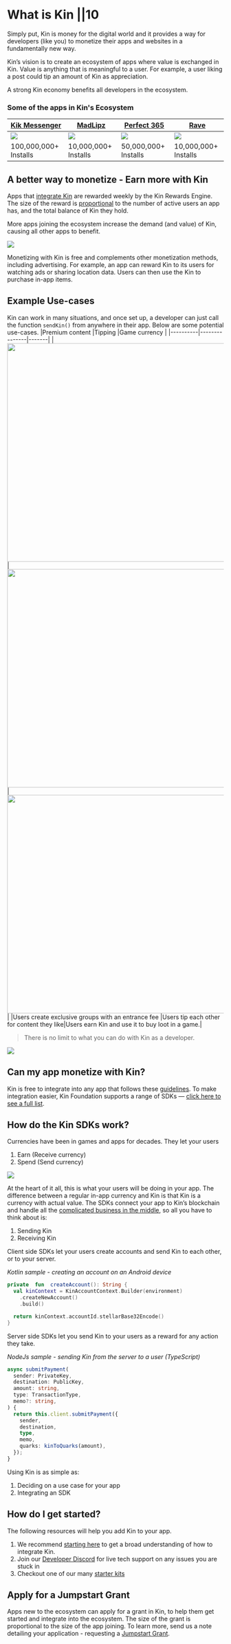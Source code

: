 # What is Kin ||10

Simply put, Kin is money for the digital world and it provides a way for developers (like you) to monetize their apps and websites in a fundamentally new way.

Kin’s vision is to create an ecosystem of apps where value is exchanged in Kin. Value is anything that is meaningful to a user. For example, a user liking a post could tip an amount of Kin as appreciation.

A strong Kin economy benefits all developers in the ecosystem.

### Some of the apps in Kin's Ecosystem

| <a href="https://play.google.com/store/apps/details?id=kik.android&hl=en">Kik Messenger</a>                                                                                             | <a href="https://play.google.com/store/apps/details?id=madlipz.eigenuity.com&hl=en">MadLipz</a>                                                                                         | <a href="https://play.google.com/store/apps/details?id=com.arcsoft.perfect365&hl=en">Perfect 365</a>                                                                                    | <a href="https://play.google.com/store/apps/details?id=com.wemesh.android">Rave</a>                                                                                                     |
| --------------------------------------------------------------------------------------------------------------------------------------------------------------------------------------- | --------------------------------------------------------------------------------------------------------------------------------------------------------------------------------------- | --------------------------------------------------------------------------------------------------------------------------------------------------------------------------------------- | --------------------------------------------------------------------------------------------------------------------------------------------------------------------------------------- |
| <img src="https://lh5.googleusercontent.com/m-__UhaxVXGcu0z1zlJPhqBrEGf0Ge1xMOhCbyYe5-IUgqNl8H93RfDSN-fJWVR1iEBTNn_H1raC-bv8i7RYZjN9u8-sElwZi75WLCqKJhvuq4cHririHVCHXwhlRHShYIgrRer9"/> | <img src="https://lh5.googleusercontent.com/JEHLg_8hZ2KgpOGKavI-ksyBYaP2jFl9M6vQsBmb2F1BrBOrGE8wFqhXo_Zx4H_HNsRV9zIRDYE4wDimYEuD-YvYfUIZFIaZ-c3bhhciUfmbUn8Ex_DhLLjTgnLTor1BEwkoyW2Z"/> | <img src="https://lh6.googleusercontent.com/Jij51ZP09QywaOXXiVDyOeLJI8UEAYU2GCqIVC2_c2ENi1epUbqPouTYrBbYQ5R4j_Vg7Udm9X1Zwd0s3HdyYcAY3-bg3hNa6NTV6kbRXLPgWpmPN5Bm1SbVg3n28g22MFhdVTTW"/> | <img src="https://lh6.googleusercontent.com/3mmJBfSQsDWIOlUxsiy1LqoGHxu1glq2J0L5CbsXJ-l0q4YRorGvIeyn0FN_BOuzW0UVDIdkP4Iq3PywOiYVT04I6xC2Afb0uRxZVjWgJkKfTzPmoZbGLHhUfORnIcgJDwua36cq"/> |
| 100,000,000+ Installs                                                                                                                                                                   | 10,000,000+ Installs                                                                                                                                                                    | 50,000,000+ Installs                                                                                                                                                                    | 10,000,000+ Installs                                                                                                                                                                    |

## A better way to monetize - Earn more with Kin

Apps that [integrate Kin](https://www.youtube.com/watch?v=CbKQdM0Esv8&ab_channel=KinEcosystem) are rewarded weekly by the Kin Rewards Engine. The size of the reward is [proportional](https://github.com/kinecosystem/rewards-engine/blob/master/current-KRE.md) to the number of active users an app has, and the total balance of Kin they hold.

More apps joining the ecosystem increase the demand (and value) of Kin, causing all other apps to benefit.

![](https://lh4.googleusercontent.com/gvzQ83RnWBF0C5r1BfA2nqWe-uIpVDhyRMtRi3WSUMJA8VpV0itkPf8zDBRjXBEy9OsBtAJ-AZM9DK-Ce0TW7FRsGrrPpBz2IdOsZYwBPjatH3SgOIUhtPhvLSTUpfJJGg-2cj1D)

Monetizing with Kin is free and complements other monetization methods, including advertising. For example, an app can reward Kin to its users for watching ads or sharing location data. Users can then use the Kin to purchase in-app items.

## Example Use-cases

Kin can work in many situations, and once set up, a developer can just call the function `sendKin()` from anywhere in their app. Below are some potential use-cases.
|Premium content |Tipping |Game currency |
|----------|---------------|-------|
|<img width="508" src="https://lh5.googleusercontent.com/1_sJjnZVTT8EJVb_MTcY2mHR3FsZO6bI1bDx4Kl_a4iGFXihWNMFQawQfT0ddNRutMZ9LY8-S8hOO3Maotk72ghEVHfVQbNFNdr0ySIRT-80MkR9OGxhezuXSb4smlzo4LRcTKtD"> | <img width="508" src="https://lh6.googleusercontent.com/Ww3ywZD2Pn8qTVWbRAJ-4fEsKvKAfdRvkamJgCfJJioS_8zcjF2wp39Go5Em2Gd2LQtdq00nNR3ulTYkUfsqOBxaHqKXPzYVFiqnLENRQM9PpfMz1N4hCOSAFrnge_QKbJ8m7e9N"> | <img width="508" src="https://lh5.googleusercontent.com/Iusj9_5wBHfRuRTd3GweRzL3lXO_Npl5vQWPANbVOWgQn83xHEHipOKJwK1NBEvwT_gkiW94XlYE0UuSMkhEBqimqj0sSDQVkcELdsGYt6FBG6FuISDgQ7GpjB-foc_eBJFwyUpI"> |
|Users create exclusive groups with an entrance fee |Users tip each other for content they like|Users earn Kin and use it to buy loot in a game.|

> There is no limit to what you can do with Kin as a developer.

![](https://lh5.googleusercontent.com/RGrVD3e8abzw0jVRIZn24VOnAuW-Ko1AgkRVDyKJ08XBOQqs20B1-9KzdB_ZYFQS-3PQM3drr_FZg52eTYUm2X4x4TU2_SvOyGF5WBGYQsI-HfLjfXji7b5CnWajvT_zF-qtgT7e)

## Can my app monetize with Kin?

Kin is free to integrate into any app that follows these [guidelines](https://github.com/kinecosystem/rewards-engine/blob/master/current-valid-spend-guidelines.md). To make integration easier, Kin Foundation supports a range of SDKs — [click here to see a full list](/sdks/).

## How do the Kin SDKs work?

Currencies have been in games and apps for decades. They let your users

1.  Earn (Receive currency)
2.  Spend (Send currency)

<img src="https://lh3.googleusercontent.com/TGgPImQv7CZzT00K25vKgYFDUu9axWo3bmzAsGhPz_q3HCiZbN0xFtaFd9SJmZMhN0txm0_kmpEavIajFw9X4S5ZjdQu7AnYFAN62cyxhFyHFt_FtmrENe8X08Aw-tyzTMF0DhoI">
    
At the heart of it all, this is what your users will be doing in your app. The difference between a regular in-app currency and Kin is that Kin is a currency with actual value. The SDKs connect your app to Kin’s blockchain and handle all the [complicated business in the middle](/docs/architecture-overview/), so all you have to think about is:

1.  Sending Kin
2.  Receiving Kin

Client side SDKs let your users create accounts and send Kin to each other, or to your server.

_Kotlin sample - creating an account on an Android device_

```kotlin
private  fun  createAccount(): String {
  val kinContext = KinAccountContext.Builder(environment)
    .createNewAccount()
    .build()

  return kinContext.accountId.stellarBase32Encode()
}
```

Server side SDKs let you send Kin to your users as a reward for any action they take.

_NodeJs sample - sending Kin from the server to a user (TypeScript)_

```typescript
async submitPayment(
  sender: PrivateKey,
  destination: PublicKey,
  amount: string,
  type: TransactionType,
  memo?: string,
) {
  return this.client.submitPayment({
    sender,
    destination,
    type,
    memo,
    quarks: kinToQuarks(amount),
  });
}
```

Using Kin is as simple as:

1.  Deciding on a use case for your app
2.  Integrating an SDK

## How do I get started?

The following resources will help you add Kin to your app.

1. We recommend [starting here](/tutorials/#getting-started) to get a broad understanding of how to integrate Kin.
2. Join our [Developer Discord](https://discord.gg/kdRyUNmHDn) for live tech support on any issues you are stuck in
3. Checkout one of our many [starter kits](/starters/)

## Apply for a Jumpstart Grant

Apps new to the ecosystem can apply for a grant in Kin, to help them get started and integrate into the ecosystem. The size of the grant is proportional to the size of the app joining. To learn more, send us a note detailing your application - requesting a [Jumpstart Grant](https://kin.org/catalyst-fund/).
